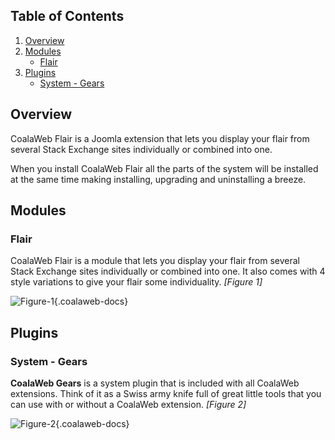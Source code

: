 ## Table of Contents
1.  [Overview](#overview)
2.  [Modules](#modules)
    -   [Flair](#mod-flair)
3.  [Plugins](#plugins)
    -   [System - Gears](#plg-gears)

## <a class="doc-top" name="overview"></a>Overview

CoalaWeb Flair is a Joomla extension that lets you display your flair from several Stack Exchange sites individually or combined into one.

<div class="uk-alert">When you install CoalaWeb Flair all the parts of the system will be installed at the same time making installing, upgrading and uninstalling a breeze.</div>

## <a name="modules"></a>Modules

### <a name="mod-flair"></a>Flair

CoalaWeb Flair is a module that lets you display your flair from several Stack Exchange sites individually or combined into one. It also comes with 4 style variations to give your flair some individuality. *\[Figure 1\]*

![Figure-1](http://cdn.coalaweb.com/images/docs/joomla-extensions/flair/cw-flair.png "Figure-1"){.coalaweb-docs}

## <a name="plugins"></a>Plugins

### <a name="plg-gears"></a>System - Gears

**CoalaWeb Gears** is a system plugin that is included with all CoalaWeb extensions. Think of it as a Swiss army knife full of great little tools that you can use with or without a CoalaWeb extension. *\[Figure 2\]*

![Figure-2](http://cdn.coalaweb.com/images/docs/joomla-extensions/gears/cw-gears.png "Figure-2"){.coalaweb-docs}